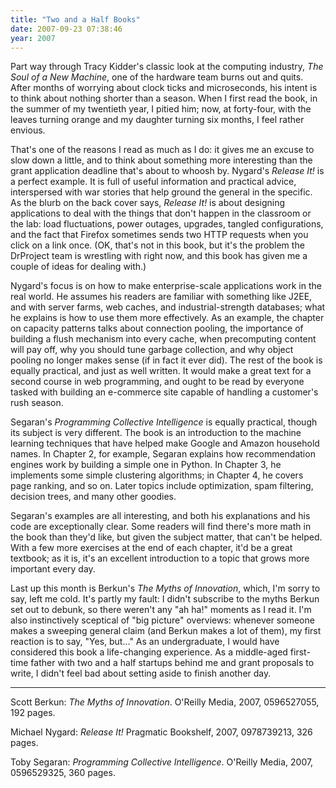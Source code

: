 ```yaml
---
title: "Two and a Half Books"
date: 2007-09-23 07:38:46
year: 2007
---
```

Part way through Tracy Kidder's classic look at the computing industry, <cite>The Soul of a New Machine</cite>, one of the hardware team burns out and quits.  After months of worrying about clock ticks and microseconds, his intent is to think about nothing shorter than a season.  When I first read the book, in the summer of my twentieth year, I pitied him; now, at forty-four, with the leaves turning orange and my daughter turning six months, I feel rather envious.

That's one of the reasons I read as much as I do: it gives me an excuse to slow down a little, and to think about something more interesting than the grant application deadline that's about to whoosh by.  Nygard's <cite>Release It!</cite> is a perfect example.  It is full of useful information and practical advice, interspersed with war stories that help ground the general in the specific.  As the blurb on the back cover says, <cite>Release It!</cite> is about designing applications to deal with the things that don't happen in the classroom or the lab: load fluctuations, power outages, upgrades, tangled configurations, and the fact that Firefox sometimes sends two HTTP requests when you click on a link once.  (OK, that's not in this book, but it's the problem the DrProject team is wrestling with right now, and this book has given me a couple of ideas for dealing with.)

Nygard's focus is on how to make enterprise-scale applications work in the real world.  He assumes his readers are familiar with something like J2EE, and with server farms, web caches, and industrial-strength databases; what he explains is how to use them more effectively.  As an example, the chapter on capacity patterns talks about connection pooling, the importance of building a flush mechanism into every cache, when precomputing content will pay off, why you should tune garbage collection, and why object pooling no longer makes sense (if in fact it ever did).  The rest of the book is equally practical, and just as well written.  It would make a great text for a second course in web programming, and ought to be read by everyone tasked with building an e-commerce site capable of handling a customer's rush season.

Segaran's <cite>Programming Collective Intelligence</cite> is equally practical, though its subject is very different.  The book is an introduction to the machine learning techniques that have helped make Google and Amazon household names.  In Chapter 2, for example, Segaran explains how recommendation engines work by building a simple one in Python.  In Chapter 3, he implements some simple clustering algorithms; in Chapter 4, he covers page ranking, and so on.  Later topics include optimization, spam filtering, decision trees, and many other goodies.

Segaran's examples are all interesting, and both his explanations and his code are exceptionally clear.  Some readers will find there's more math in the book than they'd like, but given the subject matter, that can't be helped.  With a few more exercises at the end of each chapter, it'd be a great textbook; as it is, it's an excellent introduction to a topic that grows more important every day.

Last up this month is Berkun's <cite>The Myths of Innovation</cite>, which, I'm sorry to say, left me cold.  It's partly my fault: I didn't subscribe to the myths Berkun set out to debunk, so there weren't any "ah ha!" moments as I read it.  I'm also instinctively sceptical of "big picture" overviews: whenever someone makes a sweeping general claim (and Berkun makes a lot of them), my first reaction is to say, "Yes, but…"  As an undergraduate, I would have considered this book a life-changing experience.  As a middle-aged first-time father with two and a half startups behind me and grant proposals to write, I didn't feel bad about setting aside to finish another day.

<hr />Scott Berkun: <cite>The Myths of Innovation</cite>.  O'Reilly Media, 2007, 0596527055, 192 pages.

Michael Nygard: <cite>Release It!</cite>  Pragmatic Bookshelf, 2007, 0978739213, 326 pages.

Toby Segaran: <cite>Programming Collective Intelligence</cite>. O'Reilly Media, 2007, 0596529325, 360 pages.
